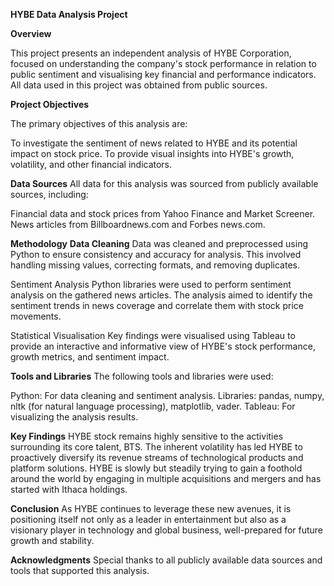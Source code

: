 **HYBE Data Analysis Project**


**Overview**


This project presents an independent analysis of HYBE Corporation, focused on understanding the company's stock performance in relation to public sentiment and visualising key financial and performance indicators. All data used in this project was obtained from public sources.






**Project Objectives**

The primary objectives of this analysis are:

To investigate the sentiment of news related to HYBE and its potential impact on stock price.
To provide visual insights into HYBE's growth, volatility, and other financial indicators.


**Data Sources**
All data for this analysis was sourced from publicly available sources, including:

Financial data and stock prices from Yahoo Finance and Market Screener.
News articles from Billboardnews.com and Forbes news.com.



**Methodology**
**Data Cleaning**
Data was cleaned and preprocessed using Python to ensure consistency and accuracy for analysis. This involved handling missing values, correcting formats, and removing duplicates.

Sentiment Analysis
Python libraries were used to perform sentiment analysis on the gathered news articles. The analysis aimed to identify the sentiment trends in news coverage and correlate them with stock price movements.

Statistical Visualisation
Key findings were visualised using Tableau to provide an interactive and informative view of HYBE's stock performance, growth metrics, and sentiment impact.

**Tools and Libraries**
The following tools and libraries were used:

Python: For data cleaning and sentiment analysis.
Libraries: pandas, numpy, nltk (for natural language processing), matplotlib, vader.
Tableau: For visualizing the analysis results.


**Key Findings**
HYBE stock remains highly sensitive to the activities surrounding its core talent, BTS.
The inherent volatility has led HYBE to proactively diversify its revenue streams of technological products and platform solutions.
HYBE is slowly but steadily trying to gain a foothold around the world by engaging in multiple acquisitions and mergers and has started with Ithaca holdings. 



**Conclusion**
As HYBE continues to leverage these new avenues, it is positioning itself not only as a leader in entertainment but also as a visionary player in technology and global business, well-prepared for future growth and stability.



**Acknowledgments**
Special thanks to all publicly available data sources and tools that supported this analysis.
